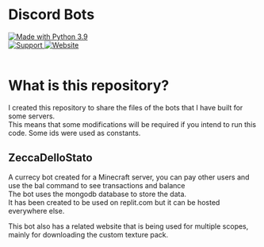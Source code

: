 # Discord Bots

<div>
    <a href="https://www.python.org/downloads/">
        <img src="https://img.shields.io/badge/Made%20With-Python%203.9-blue.svg?style=for-the-badge&logo=Python" alt="Made with Python 3.9">
    </a>
    <br>
    <a href="https://discord.com/invite/EfeQs2ggrt">
        <img src="https://img.shields.io/discord/778935681581187104.svg?label=Discord&logo=Discord&colorB=7289da&style=for-the-badge" alt="Support">
    </a>
    <a href="https://quarantena0.tk">
        <img src="https://img.shields.io/badge/Website-quarantena0.tk-yellow?style=for-the-badge&logo=google-chrome" alt="Website">
    </a>
    <br>
    <br>
</div>

# What is this repository?

I created this repository to share the files of the bots that I have built for some servers.\
This means that some modifications will be required if you intend to run this code. Some ids were used as constants.

## ZeccaDelloStato

A currecy bot created for a Minecraft server, you can pay other users and use the bal command to see transactions and balance\
The bot uses the mongodb database to store the data.\
It has been created to be used on replit.com but it can be hosted everywhere else.

This bot also has a related website that is being used for multiple scopes, mainly for downloading the custom texture pack.
